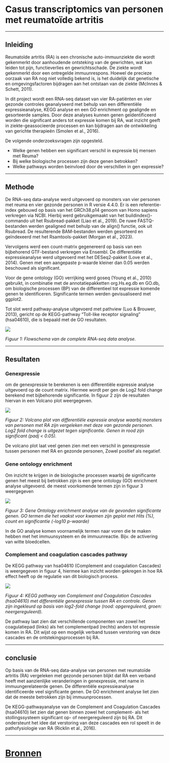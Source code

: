 # Casus transcriptomics van personen met reumatoïde artritis
---
## Inleiding

Reumatoïde artritis (RA) is een chronische auto-immuunziekte die wordt gekenmerkt door aanhoudende ontsteking van de gewrichten, wat kan leiden tot pijn, functieverlies en gewrichtsschade. De ziekte wordt gekenmerkt door een ontregelde immuunrespons. Hoewel de precieze oorzaak van RA nog niet volledig bekend is, is het duidelijk dat genetische en omgevingsfactoren bijdragen aan het ontstaan van de ziekte (McInnes & Schett, 2011).

In dit project wordt een RNA-seq dataset van vier RA-patiënten en vier gezonde controles geanalyseerd met behulp van een differentiële expressieanalyse, KEGG analyse en een GO enrichment op gealignde en gesorteerde samples. Door deze analyses kunnen genen geïdentificeerd worden die significant anders tot expressie komen bij RA, wat inzicht geeft in ziekte-geassocieerde processen en kan bijdragen aan de ontwikkeling van gerichte therapieën (Smolen et al., 2016).

De volgende onderzoeksvragen zijn opgesteld.
*  Welke genen hebben een significant verschil in expressie bij mensen met Reuma?
* Bij welke biologische processen zijn deze genen betrokken? 
* Welke pathways worden beinvloed door de verschillen in gen expressie?

---
## Methode
De RNA-seq data-analyse werd uitgevoerd op monsters van vier personen met reuma en vier gezonde personen in R versie 4.4.0. Er is een referentie-index gebouwd op basis van het GRCh38.p14 genoom van Homo sapiens verkregen via NCBI. Hierbij werd gebruikgemaakt van het buildindex()-commando uit het Rsubread-pakket (Liao et al., 2019). De ruwe FASTQ-bestanden werden gealigned met behulp van de align() functie, ook uit Rsubread. De resulterende BAM-bestanden werden gesorteerd en geïndexeerd met het Rsamtools-pakket (Morgan et al., 2023).

Vervolgens werd een count-matrix gegenereerd op basis van een bijbehorend GTF-bestand verkregen via Ensembl. De differentiële expressieanalyse werd uitgevoerd met het DESeq2-pakket (Love et al., 2014). Genen met een aangepaste p-waarde kleiner dan 0.05 werden beschouwd als significant.

Voor de gene ontology (GO) verrijking werd goseq (Young et al., 2010) gebruikt, in combinatie met de annotatiepakketten org.Hs.eg.db en GO.db, om biologische processen (BP) van de differentieel tot expressie komende genen te identificeren. Significante termen werden gevisualiseerd met ggplot2.

Tot slot werd pathway-analyse uitgevoerd met pathview (Luo & Brouwer, 2013), gericht op de KEGG-pathway “Toll-like receptor signaling” (hsa04610), die is bepaald met de GO resultaten.

![](./assets/Transcriptomics_flowschema.png)

*Figuur 1: Flowschema van de complete RNA-seq data analyse.*

---
## Resultaten
### Genexpressie
om de genexpressie te berekenen is een differentiële expressie analyse uitgevoerd op de count matrix. Hiermee wordt per gen de Log2 fold change berekend met bijbehorende significantie. In figuur 2 zijn de resultaten hiervan in een Volcano plot weergegeven.

![](./resultaten/VolcanoplotRA.png)

*Figuur 2: Volcano plot van differentiële expressie analyse waarbij monsters van personen met RA zijn vergeleken met deze van gezonde personen. Log2 fold change is uitgezet tegen significantie. Genen in rood zijn significant (padj < 0.05).*

De volcano plot laat veel genen zien met een verschil in genexpressie tussen personen met RA en gezonde personen, Zowel positief als negatief.

### Gene ontology enrichment
Om inzicht te krijgen in de biologische processen waarbij de significante genen het meest bij betrokken zijn is een gene ontology (GO) enrichment analyse uitgevoerd. de meest voorkomende termen zijn in figuur 3 weergegeven 

![](./resultaten/GOseqRAplot.png)

*Figuur 3: Gene Ontology enrichment analyse van de gevonden significante genen. GO termen die het vaakst voor kwamen zijn geplot met Hits (%), count en significantie (-log10 p-waarde)*

In de GO analyse komen voornamelijk termen naar voren die te maken hebben met het immuunsysteem en de immuunreactie. Bijv. de activering van witte bloedcellen.

### Complement and coagulation cascades pathway

De KEGG pathway van hsa04610 (Complement and coagulation Cascades) is weergegeven in figuur 4, hiermee kan inzicht worden gekregen in hoe RA effect heeft op de regulatie van dit biologisch process.

![](./resultaten/hsa04610.pathview.png)

*Figuur 4: KEGG pathway van Complement and Coagulation Cascades (hsa04610) met differentiële genexpressie tussen RA en controle. Genen zijn ingekleurd op basis van log2-fold change (rood: opgereguleerd, groen: neergereguleerd).*

De pathway laat zien dat verschillende componenten van zowel het coagulatiepad (links) als het complementpad (rechts) anders tot expressie komen in RA. Dit wijst op een mogelijk verband tussen verstoring van deze cascades en de ontstekingsprocessen bij RA.


---
## conclusie
Op basis van de RNA-seq data-analyse van personen met reumatoïde artritis (RA) vergeleken met gezonde personen blijkt dat RA een verband heeft met aanzienlijke veranderingen in genexpressie, met name in immuungerelateerde genen. De differentiële expressieanalyse identificeerde veel significante genen. De GO enrichment analyse liet zien dat de meeste betrokken zijn bij immuunprocessen.

De KEGG-pathwayanalyse van de Complement and Coagulation Cascades (hsa04610) liet zien dat genen binnen zowel het complement- als het stollingssysteem significant op- of neergereguleerd zijn bij RA. Dit ondersteunt het idee dat verstoring van deze cascades een rol speelt in de pathofysiologie van RA (Ricklin et al., 2016).

---
# [Bronnen](./bronnen/bronnen.md)